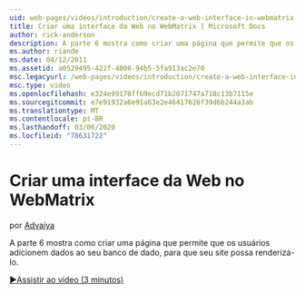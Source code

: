 ```yaml
---
uid: web-pages/videos/introduction/create-a-web-interface-in-webmatrix
title: Criar uma interface da Web no WebMatrix | Microsoft Docs
author: rick-anderson
description: A parte 6 mostra como criar uma página que permite que os usuários adicionem dados ao seu banco de dado, para que seu site possa renderizá-lo.
ms.author: riande
ms.date: 04/12/2011
ms.assetid: a0529495-422f-4008-94b5-5fa913ac2e70
msc.legacyurl: /web-pages/videos/introduction/create-a-web-interface-in-webmatrix
msc.type: video
ms.openlocfilehash: e324e99178ff69ecd71b2071747a718c13b7115e
ms.sourcegitcommit: e7e91932a6e91a63e2e46417626f39d6b244a3ab
ms.translationtype: MT
ms.contentlocale: pt-BR
ms.lasthandoff: 03/06/2020
ms.locfileid: "78631722"
---
```

# <a name="create-a-web-interface-in-webmatrix"></a>Criar uma interface da Web no WebMatrix

por [Advaiya](https://twitter.com/Advaiyasolns)

A parte 6 mostra como criar uma página que permite que os usuários adicionem dados ao seu banco de dado, para que seu site possa renderizá-lo.

[&#9654;Assistir ao vídeo (3 minutos)](https://channel9.msdn.com/Blogs/ASP-NET-Site-Videos/create-a-web-interface-in-webmatrix)
